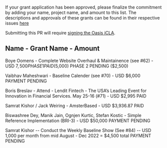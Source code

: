 If your grant application has been approved, please finalize the commitment by adding your name, project name, and amount to this list. The descriptions and approvals of these grants can be found in their respective issues [here](https://github.com/eea-oasis/baseline-grants/issues)
 
Submitting this PR will require [signing the Oasis iCLA](https://gist.github.com/OASIS-OP-Admin/8968911e16d9c245538d552e70af7378).

## Name - Grant Name - Amount

Boye Oomens - Complete Website Overhaul & Maintainence (see #62) - USD $7,500
PHASE 1 PAID ($5,000)
PHASE 2 PENDING ($2,500)

Vaibhav Maheshwari - Baseline Calender (see #70) - USD $6,000
PAYMENT PENDING

Boris Breslav - Attend - Lendit Fintech - The USA’s Leading Event for Innovation in Financial Services. May 25-16 (#71) - USD $2,995
PAID

Samrat Kishor / Jack Weiring - AmsterBased - USD $3,936.87
PAID

Biswashree Dey, Manik Jain, Ognjen Kurtic, Stefan Kostic - Simple Reference Implementation (BRI-3) - USD $50,000
PAYMENT PENDING

Samrat Kishor -- Conduct the Weekly Baseline Show (See #84) -- USD 1,000 per month from mid August - Dec 2022 = $4,500 total
PAYMENT PENDING
